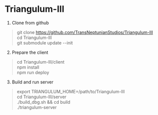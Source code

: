 # Triangulum-III

1. Clone from github
> git clone https://github.com/TransNeptunianStudios/Triangulum-III  
> cd Triangulum-III  
> git submodule update --init  

2. Prepare the client
> cd Triangulum-III/client  
> npm install   
> npm run deploy   

3. Build and run server
> export TRIANGULUM_HOME=/path/to/Triangulum-III  
> cd Triangulum-III/server  
> ./build_dbg.sh && cd build  
> ./triangulum-server  
